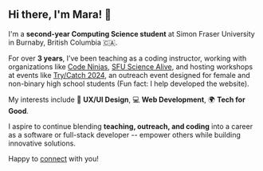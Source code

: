 ## Hi there, I'm Mara! 👋  

I'm a **second-year Computing Science student** at Simon Fraser University in Burnaby, British Columbia 🇨🇦. 

For over **3 years**, I’ve been teaching as a coding instructor, working with organizations like [Code Ninjas](https://www.codeninjas.com/), [SFU Science Alive](https://sciencealive.ca/), and hosting workshops at events like [Try/Catch 2024](https://trycatch.cs.sfu.ca/), an outreach event designed for female and non-binary high school students (Fun fact: I help developed the website). 

My interests include 🎨 **UX/UI Design**, 💻 **Web Development**, 🌍 **Tech for Good**.

I aspire to continue blending **teaching, outreach, and coding** into a career as a software or full-stack developer -- empower others while building innovative solutions.

Happy to [connect](https://www.linkedin.com/in/maraliwayway/) with you!
